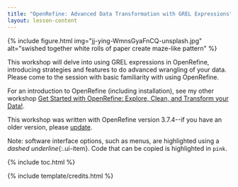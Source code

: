 ```yaml
---
title: "OpenRefine: Advanced Data Transformation with GREL Expressions"
layout: lesson-content
---
```


{% include figure.html img="jj-ying-WmnsGyaFnCQ-unsplash.jpg" alt="swished together white rolls of paper create maze-like pattern" %}

This workshop will delve into using GREL expressions in OpenRefine, introducing strategies and features to do advanced wrangling of your data. 
Please come to the session with basic familiarity with using OpenRefine.

For an introduction to OpenRefine (including installation), see my other workshop [Get Started with OpenRefine: Explore, Clean, and Transform your Data!](https://evanwill.github.io/openrefine-b/).

This workshop was written with OpenRefine version 3.7.4--if you have an older version, please [update](https://evanwill.github.io/openrefine-b/content/2-start.html#update-your-version-of-openrefine).

Note: software interface options, such as menus, are highlighted using a *dashed underline*{:.ui-item}. Code that can be copied is highlighted in `pink`. 

{% include toc.html %}

{% include template/credits.html %}
